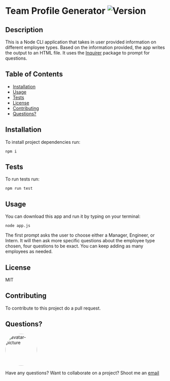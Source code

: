 
# Team Profile Generator ![Version](https://img.shields.io/github/package-json/v/yarocruz/readme-generator)

## Description

This is a Node CLI application that takes in user provided information on different employee types. Based on the information provided, the app writes the output to an HTML file. It uses the [Inquirer](https://www.npmjs.com/package/inquirer) package to prompt for questions.

## Table of Contents

* [Installation](#installation)
* [Usage](#usage)
* [Tests](#tests)
* [License](#license)
* [Contributing](#contributing)
* [Questions?](#questions)

## Installation

To install project dependencies run:

```
npm i
```

## Tests

To run tests run:

```
npm run test
```

## Usage

You can download this app and run it by typing on your terminal:

```
node app.js
```
The first prompt asks the user to choose either a Manager, Engineer, or Intern. It will then ask more specific questions about the employee type chosen, four questions to be exact. You can keep adding as many employees as needed.


## License

MIT 

## Contributing

To contribute to this project do a pull request. 

## Questions?

<img src="https://avatars1.githubusercontent.com/u/12175310?v=4" alt="avatar-picture" style="border-radius: 50px" width="100px" />

Have any questions? Want to collaborate on a project? Shoot me an [email](yarocruz@gmail.com)
  

